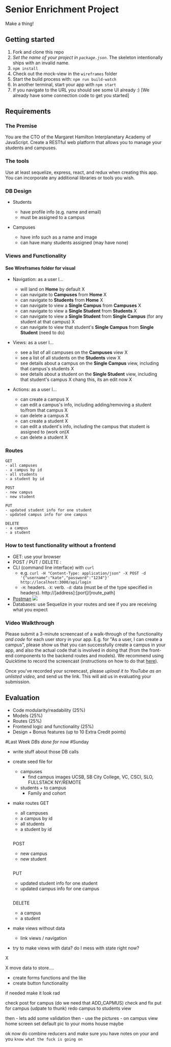 # Senior Enrichment Project

Make a thing!

## Getting started

1. Fork and clone this repo
2. *Set the name of your project in `package.json`*. The skeleton intentionally ships with an invalid name.
3. `npm install`
4. Check out the mock-view in the `wireframes` folder
5. Start the build process with: `npm run build-watch`
6. In another terminal, start your app with `npm start`
7. If you navigate to the URL you should see some UI already :) [We already have some connection code to get you started]

## Requirements

### The Premise

You are the CTO of the Margaret Hamilton Interplanetary Academy of JavaScript. Create a RESTful web platform that allows you to manage your students and campuses.

### The tools

Use at least sequelize, express, react, and redux when creating this app. You can incorporate any additional libraries or tools you wish.

### DB Design

- Students
  * have profile info (e.g. name and email)
  * must be assigned to a campus

- Campuses
  * have info such as a name and image
  * can have many students assigned (may have none)

### Views and Functionality
#### See Wireframes folder for visual

- Navigation: as a user I...
  * will land on **Home** by default X
  * can navigate to **Campuses** from **Home** X
  * can navigate to **Students** from **Home** X
  * can navigate to view a **Single Campus** from **Campuses** X
  * can navigate to view a **Single Student** from **Students** X
  * can navigate to view a **Single Student** from **Single Campus** (for any student at that  campus) X
  * can navigate to view that student's **Single Campus** from **Single Student** (need to do)

- Views: as a user I...
  * see a list of all campuses on the **Campuses** view X
  * see a list of all students on the **Students** view X
  * see details about a campus on the **Single Campus** view, including that campus's students X
  * see details about a student on the **Single Student** view, including that student's campus X
  chang this, its an edit now X

- Actions: as a user I...
  * can create a campus X
  * can edit a campus's info, including adding/removing a student to/from that campus X
  * can delete a campus X
  * can create a student X
  * can edit a student's info, including the campus that student is assigned to (work on)X
  * can delete a student X

### Routes

```
GET
- all campuses
- a campus by id
- all students
- a student by id
```

```
POST
- new campus
- new student
```

```
PUT
- updated student info for one student
- updated campus info for one campus
```

```
DELETE
- a campus
- a student
```

### How to test functionality without a frontend
- GET: use your browser
- POST / PUT / DELETE :
 - CLI (command line interface) with `curl`
   - e.g. `curl -H "Content-Type: application/json" -X POST -d '{"username":"kate","password":"1234"}' http://localhost:3000/api/login`
   - `-H`: headers. `-X`: verb. `-d`: data (must be of the type specified in headers). http://[address]:[port]/[route_path]
 - [Postman](https://www.getpostman.com/)
   ![](https://www.dropbox.com/s/4fk3b90cd0i1a5y/postman_post.png?raw=true)
- Databases: use Sequelize in your routes and see if you are receiving what you expect

### Video Walkthrough
Please submit a 3-minute screencast of a walk-through of the functionality *and code* for each user story in your app. E.g. for "As a user, I can create a campus", please show us that you can successfully create a campus in your app, and also the actual code that is involved in doing that (from the front-end components to the backend routes and models). We recommend using Quicktime to record the screencast (instructions on how to do that [here](https://support.apple.com/kb/PH5882?locale=en_US&viewlocale=en_US)).

Once you've recorded your screencast, please *upload it to YouTube as an unlisted video*, and send us the link. This will aid us in evaluating your submission.

## Evaluation

- Code modularity/readability (25%)
- Models (25%)
- Routes (25%)
- Frontend logic and functionality (25%)
- Design + Bonus features (up to 10 Extra Credit points)

#Last Week
*DBs done for now*
#Sunday
- write stuff about those DB calls
- create seed file for
  * campuses
    - find campus images UCSB, SB City College, VC, CSCI, SLO, FULLSTACK NY/REMOTE
  * students  + to campus
    - Family and cohort
- make routes
  GET
  - all campuses
  - a campus by id
  - all students
  - a student by id
  ```

  ```
  POST
  - new campus
  - new student
  ```

  ```
  PUT
  - updated student info for one student
  - updated campus info for one campus
  ```

  ```
  DELETE
  - a campus
  - a student

- make views without data
  * link views / navigation

- try to make views with data? do I mess with state right now?

X

X move data to store....
- create forms functions and the like
- create button functionality

if needed make it look rad


check post for campus (do we need that ADD_CAPMUS)
check and fix put for campus (udpate to thunk)
redo campus to students view

then - lets add some validation
then - use the pictures - on campus view home screen
set default pic to your moms house maybe

ok now do combine reducers and make sure you have notes on your
and you `know what the fuck is going on`
